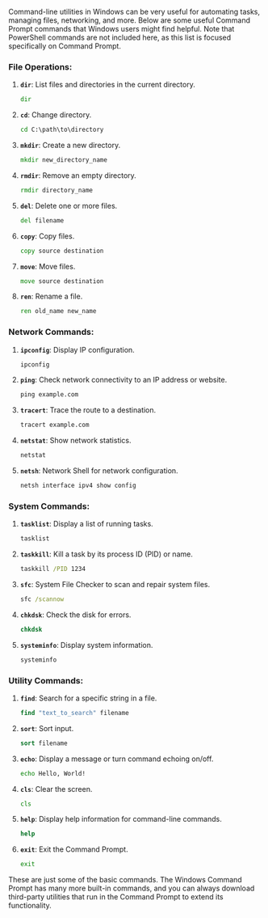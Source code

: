 Command-line utilities in Windows can be very useful for automating tasks, managing files, networking, and more. Below are some useful Command Prompt commands that Windows users might find helpful. Note that PowerShell commands are not included here, as this list is focused specifically on Command Prompt.

### File Operations:

1. **`dir`**: List files and directories in the current directory.
    ```cmd
    dir
    ```

2. **`cd`**: Change directory.
    ```cmd
    cd C:\path\to\directory
    ```

3. **`mkdir`**: Create a new directory.
    ```cmd
    mkdir new_directory_name
    ```

4. **`rmdir`**: Remove an empty directory.
    ```cmd
    rmdir directory_name
    ```

5. **`del`**: Delete one or more files.
    ```cmd
    del filename
    ```

6. **`copy`**: Copy files.
    ```cmd
    copy source destination
    ```

7. **`move`**: Move files.
    ```cmd
    move source destination
    ```

8. **`ren`**: Rename a file.
    ```cmd
    ren old_name new_name
    ```

### Network Commands:

1. **`ipconfig`**: Display IP configuration.
    ```cmd
    ipconfig
    ```

2. **`ping`**: Check network connectivity to an IP address or website.
    ```cmd
    ping example.com
    ```

3. **`tracert`**: Trace the route to a destination.
    ```cmd
    tracert example.com
    ```

4. **`netstat`**: Show network statistics.
    ```cmd
    netstat
    ```

5. **`netsh`**: Network Shell for network configuration.
    ```cmd
    netsh interface ipv4 show config
    ```

### System Commands:

1. **`tasklist`**: Display a list of running tasks.
    ```cmd
    tasklist
    ```

2. **`taskkill`**: Kill a task by its process ID (PID) or name.
    ```cmd
    taskkill /PID 1234
    ```

3. **`sfc`**: System File Checker to scan and repair system files.
    ```cmd
    sfc /scannow
    ```

4. **`chkdsk`**: Check the disk for errors.
    ```cmd
    chkdsk
    ```

5. **`systeminfo`**: Display system information.
    ```cmd
    systeminfo
    ```

### Utility Commands:

1. **`find`**: Search for a specific string in a file.
    ```cmd
    find "text_to_search" filename
    ```

2. **`sort`**: Sort input.
    ```cmd
    sort filename
    ```

3. **`echo`**: Display a message or turn command echoing on/off.
    ```cmd
    echo Hello, World!
    ```

4. **`cls`**: Clear the screen.
    ```cmd
    cls
    ```

5. **`help`**: Display help information for command-line commands.
    ```cmd
    help
    ```

6. **`exit`**: Exit the Command Prompt.
    ```cmd
    exit
    ```

These are just some of the basic commands. The Windows Command Prompt has many more built-in commands, and you can always download third-party utilities that run in the Command Prompt to extend its functionality.